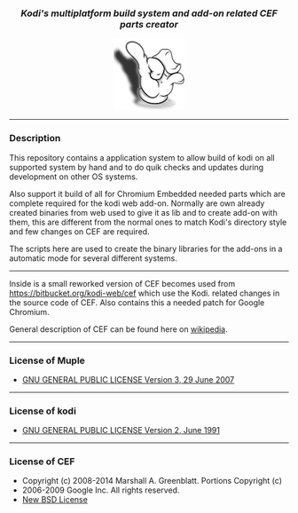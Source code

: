 ### *<p align="center">Kodi's multiplatform build system and add-on related CEF parts creator</p>*
*<p align="center">![alt tag](https://raw.githubusercontent.com/EsMaSol/mupel/master/icons/icon-mupel-128x128.png)</p>*

-------------
### Description
This repository contains a application system to allow build of kodi on all supported system by hand and to do quik
checks and updates during development on other OS systems.

Also support it build of all for Chromium Embedded needed parts which are complete required for the kodi web add-on. Normally are own already created binaries from web used to give it as lib and to create add-on with them, this are different from the normal ones to match Kodi's directory style and few changes on CEF are required.

The scripts here are used to create the binary libraries for the add-ons in a automatic mode for several different
systems.

-------------
Inside is a small reworked version of CEF becomes used from https://bitbucket.org/kodi-web/cef which use the Kodi.
related changes in the source code of CEF. Also contains this a needed patch for Google Chromium.

General description of CEF can be found here on [wikipedia](http://en.wikipedia.org/wiki/Chromium_Embedded_Framework).

-------------
### License of Muple
- [GNU GENERAL PUBLIC LICENSE Version 3, 29 June 2007](https://github.com/kodi-web/chromium-cef-bin-creator/blob/master/LICENSE.md)

-------------
### License of kodi
- [GNU GENERAL PUBLIC LICENSE Version 2, June 1991](https://github.com/xbmc/xbmc/blob/master/LICENSE.GPL)

-------------
### License of CEF
- Copyright (c) 2008-2014 Marshall A. Greenblatt. Portions Copyright (c)
- 2006-2009 Google Inc. All rights reserved.
- [New BSD License](https://github.com/kodi-web/chromium-cef-bin-creator/blob/master/LICENSE-CEF.txt)
